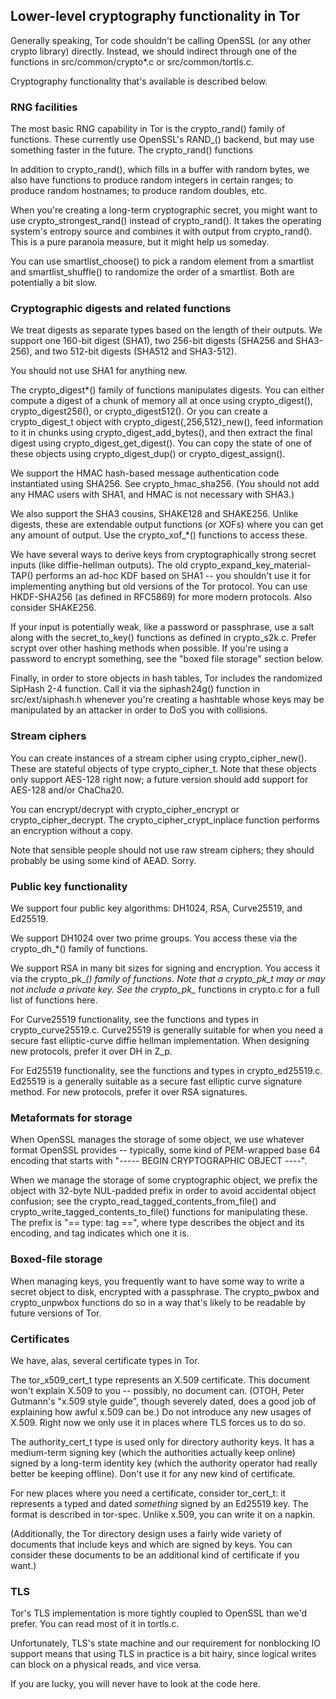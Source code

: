 
## Lower-level cryptography functionality in Tor ##

Generally speaking, Tor code shouldn't be calling OpenSSL (or any
other crypto library) directly.  Instead, we should indirect through
one of the functions in src/common/crypto\*.c or src/common/tortls.c.

Cryptography functionality that's available is described below.

### RNG facilities ###

The most basic RNG capability in Tor is the crypto_rand() family of
functions. These currently use OpenSSL's RAND_() backend, but may use
something faster in the future.  The crypto_rand() functions

In addition to crypto_rand(), which fills in a buffer with random
bytes, we also have functions to produce random integers in certain
ranges; to produce random hostnames; to produce random doubles, etc.

When you're creating a long-term cryptographic secret, you might want
to use crypto_strongest_rand() instead of crypto_rand().  It takes the
operating system's entropy source and combines it with output from
crypto_rand().  This is a pure paranoia measure, but it might help us
someday.

You can use smartlist_choose() to pick a random element from a smartlist
and smartlist_shuffle() to randomize the order of a smartlist.  Both are
potentially a bit slow.

### Cryptographic digests and related functions ###

We treat digests as separate types based on the length of their
outputs.  We support one 160-bit digest (SHA1), two 256-bit digests
(SHA256 and SHA3-256), and two 512-bit digests (SHA512 and SHA3-512).

You should not use SHA1 for anything new.

The crypto_digest\*() family of functions manipulates digests.  You
can either compute a digest of a chunk of memory all at once using
crypto_digest(), crypto_digest256(), or crypto_digest512().  Or you
can create a crypto_digest_t object with
crypto_digest{,256,512}_new(), feed information to it in chunks using
crypto_digest_add_bytes(), and then extract the final digest using
crypto_digest_get_digest().  You can copy the state of one of these
objects using crypto_digest_dup() or crypto_digest_assign().

We support the HMAC hash-based message authentication code
instantiated using SHA256. See crypto_hmac_sha256.  (You should not
add any HMAC users with SHA1, and HMAC is not necessary with SHA3.)

We also support the SHA3 cousins, SHAKE128 and SHAKE256.  Unlike
digests, these are extendable output functions (or XOFs) where you can
get any amount of output.  Use the crypto_xof_\*() functions to access
these.

We have several ways to derive keys from cryptographically strong secret
inputs (like diffie-hellman outputs). The old
crypto_expand_key_material-TAP() performs an ad-hoc KDF based on SHA1 -- you
shouldn't use it for implementing anything but old versions of the Tor
protocol.  You can use HKDF-SHA256 (as defined in RFC5869) for more modern
protocols.  Also consider SHAKE256.

If your input is potentially weak, like a password or passphrase, use a salt
along with the secret_to_key() functions as defined in crypto_s2k.c.  Prefer
scrypt over other hashing methods when possible.  If you're using a password
to encrypt something, see the "boxed file storage" section below.

Finally, in order to store objects in hash tables, Tor includes the
randomized SipHash 2-4 function.  Call it via the siphash24g() function in
src/ext/siphash.h whenever you're creating a hashtable whose keys may be
manipulated by an attacker in order to DoS you with collisions.


### Stream ciphers ###

You can create instances of a stream cipher using crypto_cipher_new().
These are stateful objects of type crypto_cipher_t.  Note that these
objects only support AES-128 right now; a future version should add
support for AES-128 and/or ChaCha20.

You can encrypt/decrypt with crypto_cipher_encrypt or
crypto_cipher_decrypt. The crypto_cipher_crypt_inplace function performs
an encryption without a copy.

Note that sensible people should not use raw stream ciphers; they should
probably be using some kind of AEAD. Sorry.

### Public key functionality ###

We support four public key algorithms: DH1024, RSA, Curve25519, and
Ed25519.

We support DH1024 over two prime groups.  You access these via the
crypto_dh_\*() family of functions.

We support RSA in many bit sizes for signing and encryption.  You access
it via the crypto_pk_*() family of functions.  Note that a crypto_pk_t
may or may not include a private key.  See the crypto_pk_* functions in
crypto.c for a full list of functions here.

For Curve25519 functionality, see the functions and types in
crypto_curve25519.c. Curve25519 is generally suitable for when you need
a secure fast elliptic-curve diffie hellman implementation. When
designing new protocols, prefer it over DH in Z_p.

For Ed25519 functionality, see the functions and types in
crypto_ed25519.c. Ed25519 is a generally suitable as a secure fast
elliptic curve signature method. For new protocols, prefer it over RSA
signatures.

### Metaformats for storage ###

When OpenSSL manages the storage of some object, we use whatever format
OpenSSL provides -- typically, some kind of PEM-wrapped base 64 encoding
that starts with "----- BEGIN CRYPTOGRAPHIC OBJECT ----".

When we manage the storage of some cryptographic object, we prefix the
object with 32-byte NUL-padded prefix in order to avoid accidental
object confusion; see the crypto_read_tagged_contents_from_file() and
crypto_write_tagged_contents_to_file() functions for manipulating
these. The prefix is "== type: tag ==", where type describes the object
and its encoding, and tag indicates which one it is.

### Boxed-file storage ###

When managing keys, you frequently want to have some way to write a
secret object to disk, encrypted with a passphrase.  The crypto_pwbox
and crypto_unpwbox functions do so in a way that's likely to be
readable by future versions of Tor.

### Certificates ###

We have, alas, several certificate types in Tor.

The tor_x509_cert_t type represents an X.509 certificate. This document
won't explain X.509 to you -- possibly, no document can. (OTOH, Peter
Gutmann's "x.509 style guide", though severely dated, does a good job of
explaining how awful x.509 can be.)  Do not introduce any new usages of
X.509. Right now we only use it in places where TLS forces us to do so.

The authority_cert_t type is used only for directory authority keys. It
has a medium-term signing key (which the authorities actually keep
online) signed by a long-term identity key (which the authority operator
had really better be keeping offline).  Don't use it for any new kind of
certificate.

For new places where you need a certificate, consider tor_cert_t: it
represents a typed and dated _something_ signed by an Ed25519 key.  The
format is described in tor-spec. Unlike x.509, you can write it on a
napkin.

(Additionally, the Tor directory design uses a fairly wide variety of
documents that include keys and which are signed by keys. You can
consider these documents to be an additional kind of certificate if you
want.)

### TLS ###

Tor's TLS implementation is more tightly coupled to OpenSSL than we'd
prefer.  You can read most of it in tortls.c.

Unfortunately, TLS's state machine and our requirement for nonblocking
IO support means that using TLS in practice is a bit hairy, since
logical writes can block on a physical reads, and vice versa.

If you are lucky, you will never have to look at the code here.



